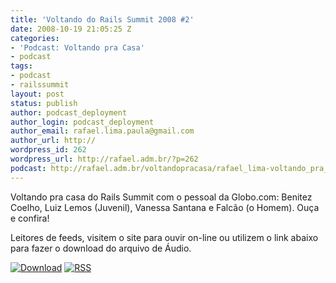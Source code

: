 ```yaml
---
title: 'Voltando do Rails Summit 2008 #2'
date: 2008-10-19 21:05:25 Z
categories:
- 'Podcast: Voltando pra Casa'
- podcast
tags:
- podcast
- railssummit
layout: post
status: publish
author: podcast_deployment
author_login: podcast_deployment
author_email: rafael.lima.paula@gmail.com
author_url: http://
wordpress_id: 262
wordpress_url: http://rafael.adm.br/?p=262
podcast: http://rafael.adm.br/voltandopracasa/rafael_lima-voltando_pra_casa-0026.mp3
---
```


Voltando pra casa do Rails Summit com o pessoal da Globo.com: Benitez Coelho, Luiz Lemos (Juvenil), Vanessa Santana e Falc&atilde;o (o Homem). Ou&ccedil;a e confira!

Leitores de feeds, visitem o site para ouvir on-line ou utilizem o link abaixo para fazer o download do arquivo de &Aacute;udio.

<a class="noborder" href="http://rafael.adm.br/voltandopracasa/rafael_lima-voltando_pra_casa-0026.mp3" title="Download"><img src="http://rafael.adm.br/wp-content/themes/rafael_lima-rockinblue/images/download_green.gif" border="0" alt="Download" /></a> <a class="noborder" href="http://feeds.feedburner.com/rafael_lima_podcast" title="RSS"><img src="http://rafael.adm.br/wp-content/themes/rafael_lima-rockinblue/images/icn-feed-16x16.png" border="0" alt="RSS" /></a>

